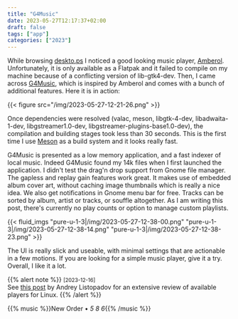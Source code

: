 ```yaml
---
title: "G4Music"
date: 2023-05-27T12:17:37+02:00
draft: false
tags: ["app"]
categories: ["2023"]
---
```


While browsing [deskto.ps](https://deskto.ps/u/oceane/d/dhlexn) I noticed a good looking music player, [Amberol](https://apps.gnome.org/fr/app/io.bassi.Amberol/). Unfortunately, it is only available as a Flatpak and it failed to compile on my machine because of a conflicting version of lib-gtk4-dev. Then, I came across [G4Music](https://gitlab.gnome.org/neithern/g4music), which is inspired by Amberol and comes with a bunch of additional features. Here it is in action:

{{< figure src="/img/2023-05-27-12-21-26.png" >}}

Once dependencies were resolved (valac, meson, libgtk-4-dev, libadwaita-1-dev, libgstreamer1.0-dev, libgstreamer-plugins-base1.0-dev), the compilation and building stages took less than 30 seconds. This is the first time I use [Meson](https://mesonbuild.com/) as a build system and it looks really fast.

G4Music is presented as a low memory application, and a fast indexer of local music. Indeed G4Music found my 14k files when I first launched the application. I didn't test the drag'n drop support from Gnome file manager. The gapless and replay gain features work great. It makes use of embedded album cover art, without caching image thumbnails which is really a nice idea. We also get notifications in Gnome menu bar for free. Tracks can be sorted by album, artist or tracks, or souffle altogether. As I am writing this post, there's currently no play counts or option to manage custom playlists.

{{< fluid_imgs
"pure-u-1-3|/img/2023-05-27-12-38-00.png"
"pure-u-1-3|/img/2023-05-27-12-38-14.png"
"pure-u-1-3|/img/2023-05-27-12-38-23.png" >}}

The UI is really slick and useable, with minimal settings that are actionable in a few motions. If you are looking for a simple music player, give it a try. Overall, I like it a lot.

{{% alert note %}}
<small>[2023-12-16]</small><br>
See [this post](https://andreyor.st/posts/2023-11-19-linux-music-players/) by Andrey Listopadov for an extensive review of available players for Linux.
{{% /alert %}}


{{% music %}}New Order • _5 8 6_{{% /music %}}
